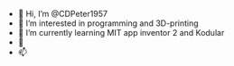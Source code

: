 - 👋 Hi, I’m @CDPeter1957
- 👀 I’m interested in programming and 3D-printing
- 🌱 I’m currently learning MIT app inventor 2 and Kodular
- 💞️ 
- 📫 

<!---
CDPeter1957/CDPeter1957 is a ✨ special ✨ repository because its `README.md` (this file) appears on your GitHub profile.
You can click the Preview link to take a look at your changes.
--->
